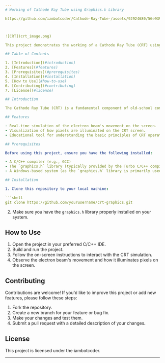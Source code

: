 ```yaml
---
# Working of Cathode Ray Tube using Graphics.h Library

https://github.com/iambotcoder/Cathode-Ray-Tube-/assets/92924680/56e93989-0e11-4324-b4ee-c5a807dbab4b



![CRT](crt_image.png)

This project demonstrates the working of a Cathode Ray Tube (CRT) using the `graphics.h` library in C/C++. It provides a visual representation of how a CRT creates images on the screen by controlling the movement of the electron beam.

## Table of Contents

1. [Introduction](#introduction)
2. [Features](#features)
3. [Prerequisites](#prerequisites)
4. [Installation](#installation)
5. [How to Use](#how-to-use)
6. [Contributing](#contributing)
7. [License](#license)

## Introduction

The Cathode Ray Tube (CRT) is a fundamental component of old-school computer monitors and televisions. This project aims to illustrate the inner workings of a CRT by simulating the electron beam's motion, its interaction with phosphorescent materials, and how it generates images on the screen.

## Features

- Real-time simulation of the electron beam's movement on the screen.
- Visualization of how pixels are illuminated on the CRT screen.
- Educational tool for understanding the basic principles of CRT operation.

## Prerequisites

Before using this project, ensure you have the following installed:

- A C/C++ compiler (e.g., GCC)
- The `graphics.h` library (typically provided by the Turbo C/C++ compiler)
- A Windows-based system (as the `graphics.h` library is primarily used on Windows)

## Installation

1. Clone this repository to your local machine:

```shell
git clone https://github.com/yourusername/crt-graphics.git
```

2. Make sure you have the `graphics.h` library properly installed on your system.

## How to Use

1. Open the project in your preferred C/C++ IDE.
2. Build and run the project.
3. Follow the on-screen instructions to interact with the CRT simulation.
4. Observe the electron beam's movement and how it illuminates pixels on the screen.

## Contributing

Contributions are welcome! If you'd like to improve this project or add new features, please follow these steps:

1. Fork the repository.
2. Create a new branch for your feature or bug fix.
3. Make your changes and test them.
4. Submit a pull request with a detailed description of your changes.

## License

This project is licensed under the iambotcoder.

---
```

